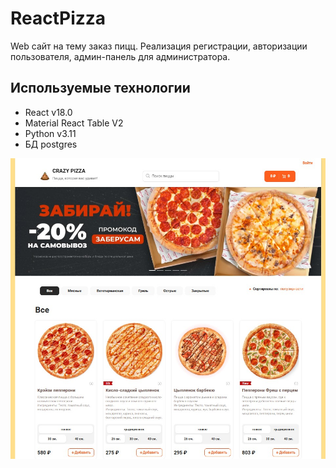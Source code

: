 # ReactPizza

Web сайт на тему заказ пицц. Реализация регистрации, авторизации пользователя, админ-панель для администратора.

## Используемые технологии

- React v18.0
- Material React Table V2
- Python v3.11
- БД postgres

<img src="ReactPizza.jpg">
